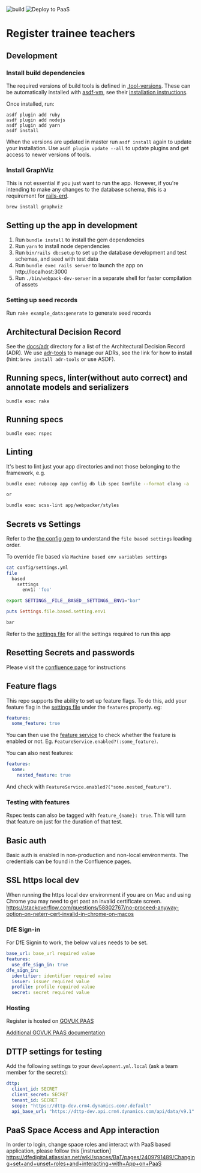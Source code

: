 ![build](https://github.com/DFE-Digital/register-trainee-teachers/workflows/build/badge.svg)
![Deploy to PaaS](https://github.com/DFE-Digital/register-trainee-teachers/workflows/Deploy%20to%20PaaS/badge.svg)

# Register trainee teachers

## Development

### Install build dependencies

The required versions of build tools is defined in
[.tool-versions](.tool-versions). These can be automatically installed with
[asdf-vm](https://asdf-vm.com/), see their [installation
instructions](https://asdf-vm.com/#/core-manage-asdf).

Once installed, run:

```
asdf plugin add ruby
asdf plugin add nodejs
asdf plugin add yarn
asdf install
```

When the versions are updated in master run `asdf install` again to update your
installation. Use `asdf plugin update --all` to update plugins and get access to
newer versions of tools.

### Install GraphViz

This is not essential if you just want to run the app. However, if you're
intending to make any changes to the database schema, this is a requirement
for [rails-erd](https://github.com/voormedia/rails-erd).

```
brew install graphviz
```

## Setting up the app in development

1. Run `bundle install` to install the gem dependencies
2. Run `yarn` to install node dependencies
3. Run `bin/rails db:setup` to set up the database development and test schemas, and seed with test data
4. Run `bundle exec rails server` to launch the app on http://localhost:3000
5. Run `./bin/webpack-dev-server` in a separate shell for faster compilation of assets

### Setting up seed records

Run `rake example_data:generate` to generate seed records

## Architectural Decision Record

See the [docs/adr](docs/adr) directory for a list of the Architectural Decision
Record (ADR). We use [adr-tools](https://github.com/npryce/adr-tools) to manage
our ADRs, see the link for how to install (hint: `brew install adr-tools` or use
ASDF).

## Running specs, linter(without auto correct) and annotate models and serializers

```
bundle exec rake
```

## Running specs

```
bundle exec rspec
```

## Linting

It's best to lint just your app directories and not those belonging to the framework, e.g.

```bash
bundle exec rubocop app config db lib spec Gemfile --format clang -a

or

bundle exec scss-lint app/webpacker/styles
```

## Secrets vs Settings

Refer to the [the config gem](https://github.com/railsconfig/config#accessing-the-settings-object) to understand the `file based settings` loading order.

To override file based via `Machine based env variables settings`

```bash
cat config/settings.yml
file
  based
    settings
      env1: 'foo'
```

```bash
export SETTINGS__FILE__BASED__SETTINGS__ENV1="bar"
```

```ruby
puts Settings.file.based.setting.env1

bar
```

Refer to the [settings file](config/settings.yml) for all the settings required to run this app

## Resetting Secrets and passwords

Please visit the [confluence page](https://dfedigital.atlassian.net/wiki/spaces/BaT/pages/2351824901/Resetting+Secrets+for+Register-Trainee-Teachers) for instructions

## Feature flags

This repo supports the ability to set up feature flags. To do this, add your feature flag in the [settings file](config/settings.yml) under the `features` property. eg:

```yaml
features:
  some_feature: true
```

You can then use the [feature service](app/services/feature_service.rb) to check whether the feature is enabled or not. Eg. `FeatureService.enabled?(:some_feature)`.

You can also nest features:

```yaml
features:
  some:
    nested_feature: true
```

And check with `FeatureService.enabled?("some.nested_feature")`.

### Testing with features

Rspec tests can also be tagged with `feature_{name}: true`. This will turn that feature on just for the duration of that test.

## Basic auth

Basic auth is enabled in non-production and non-local environments. The credentials can be found in the Confluence pages.

## SSL https local dev

When running the https local dev environment if you are on Mac and using Chrome you may need to get past an invalid certificate screen. https://stackoverflow.com/questions/58802767/no-proceed-anyway-option-on-neterr-cert-invalid-in-chrome-on-macos

### DfE Sign-in

For DfE Signin to work, the below values needs to be set.

```yml
base_url: base_url required value
features:
  use_dfe_sign_in: true
dfe_sign_in:
  identifier: identifier required value
  issuer: issuer required value
  profile: profile required value
  secret: secret required value

```

### Hosting

Register is hosted on [GOVUK PAAS](https://www.cloud.service.gov.uk/)

[Additional GOVUK PAAS documentation](docs/govuk_paas.md)

## DTTP settings for testing
Add the following settings to your `development.yml.local` (ask a team member for the secrets):

```yaml
dttp:
  client_id: SECRET
  client_secret: SECRET
  tenant_id: SECRET
  scope: "https://dttp-dev.crm4.dynamics.com/.default"
  api_base_url: "https://dttp-dev.api.crm4.dynamics.com/api/data/v9.1"
```

## PaaS Space Access and App interaction
In order to login, change space roles and interact with PaaS based application, please follow this [instruction] https://dfedigital.atlassian.net/wiki/spaces/BaT/pages/2409791489/Changing+set+and+unset+roles+and+interacting+with+App+on+PaaS
